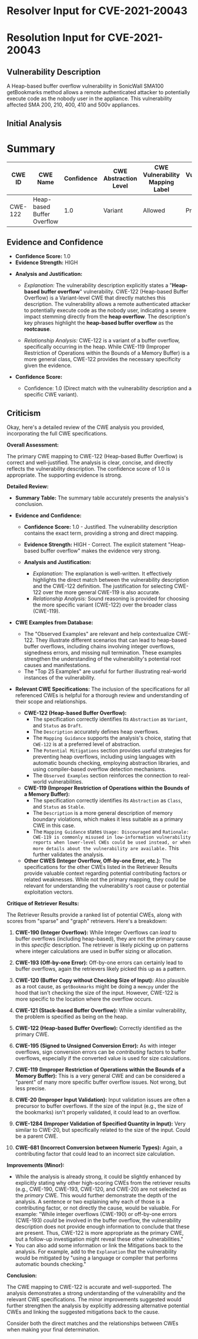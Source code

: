 # Resolver Input for CVE-2021-20043

# Resolution Input for CVE-2021-20043

## Vulnerability Description
A Heap-based buffer overflow vulnerability in SonicWall SMA100 getBookmarks method allows a remote authenticated attacker to potentially execute code as the nobody user in the appliance. This vulnerability affected SMA 200, 210, 400, 410 and 500v appliances.

## Initial Analysis
# Summary
| CWE ID | CWE Name | Confidence | CWE Abstraction Level | CWE Vulnerability Mapping Label | CWE-Vulnerability Mapping Notes |
|---|---|---|---|---|---|
| CWE-122 | Heap-based Buffer Overflow | 1.0 | Variant | Allowed | Primary CWE |

## Evidence and Confidence

*   **Confidence Score:** 1.0
*   **Evidence Strength:** HIGH

- **Analysis and Justification:**  
  - *Explanation:* The vulnerability description explicitly states a "**Heap-based buffer overflow**" vulnerability. CWE-122 (Heap-based Buffer Overflow) is a Variant-level CWE that directly matches this description. The vulnerability allows a remote authenticated attacker to potentially execute code as the nobody user, indicating a severe impact stemming directly from the **heap overflow**. The description's key phrases highlight the **heap-based buffer overflow** as the **rootcause**.
  
  - *Relationship Analysis:* CWE-122 is a variant of a buffer overflow, specifically occurring in the heap. While CWE-119 (Improper Restriction of Operations within the Bounds of a Memory Buffer) is a more general class, CWE-122 provides the necessary specificity given the evidence.

- **Confidence Score:**  
  - Confidence: 1.0 (Direct match with the vulnerability description and a specific CWE variant).

## Criticism
Okay, here's a detailed review of the CWE analysis you provided, incorporating the full CWE specifications.

**Overall Assessment:**

The primary CWE mapping to CWE-122 (Heap-based Buffer Overflow) is correct and well-justified. The analysis is clear, concise, and directly reflects the vulnerability description. The confidence score of 1.0 is appropriate. The supporting evidence is strong.

**Detailed Review:**

*   **Summary Table:** The summary table accurately presents the analysis's conclusion.

*   **Evidence and Confidence:**

    *   **Confidence Score:** 1.0 - Justified. The vulnerability description contains the exact term, providing a strong and direct mapping.
    *   **Evidence Strength:** HIGH - Correct. The explicit statement "Heap-based buffer overflow" makes the evidence very strong.
    *   **Analysis and Justification:**

        *   *Explanation:* The explanation is well-written. It effectively highlights the direct match between the vulnerability description and the CWE-122 definition. The justification for selecting CWE-122 over the more general CWE-119 is also accurate.
        *   *Relationship Analysis:* Sound reasoning is provided for choosing the more specific variant (CWE-122) over the broader class (CWE-119).

*   **CWE Examples from Database:**

    *   The "Observed Examples" are relevant and help contextualize CWE-122. They illustrate different scenarios that can lead to heap-based buffer overflows, including chains involving integer overflows, signedness errors, and missing null termination. These examples strengthen the understanding of the vulnerability's potential root causes and manifestations.
    *   The "Top 25 Examples" are useful for further illustrating real-world instances of the vulnerability.

*   **Relevant CWE Specifications:** The inclusion of the specifications for all referenced CWEs is helpful for a thorough review and understanding of their scope and relationships.

    *   **CWE-122 (Heap-based Buffer Overflow):**
        *   The specification correctly identifies its `Abstraction` as `Variant`, and `Status` as `Draft`.
        *   The `Description` accurately defines heap overflows.
        *   The `Mapping Guidance` supports the analysis's choice, stating that `CWE-122` is at a preferred level of abstraction.
        *   The `Potential Mitigations` section provides useful strategies for preventing heap overflows, including using languages with automatic bounds checking, employing abstraction libraries, and using compiler-based overflow detection mechanisms.
        *   The `Observed Examples` section reinforces the connection to real-world vulnerabilities.
    *   **CWE-119 (Improper Restriction of Operations within the Bounds of a Memory Buffer):**
        *   The specification correctly identifies its `Abstraction` as `Class`, and `Status` as `Stable`.
        *   The `Description` is a more general description of memory boundary violations, which makes it less suitable as a primary CWE in this case.
        *    The `Mapping Guidance` states `Usage: Discouraged` and  `Rationale: CWE-119 is commonly misused in low-information vulnerability reports when lower-level CWEs could be used instead, or when more details about the vulnerability are available.` This further validates the analysis.
    *   **Other CWES (Integer Overflow, Off-by-one Error, etc.):** The specifications for the other CWEs listed in the Retriever Results provide valuable context regarding potential contributing factors or related weaknesses. While not the primary mapping, they could be relevant for understanding the vulnerability's root cause or potential exploitation vectors.

**Critique of Retriever Results:**

The Retriever Results provide a ranked list of potential CWEs, along with scores from "sparse" and "graph" retrievers. Here's a breakdown:

1.  **CWE-190 (Integer Overflow):** While Integer Overflows can *lead* to buffer overflows (including heap-based), they are not the primary cause in this *specific* description. The retriever is likely picking up on patterns where integer calculations are used in buffer sizing or allocation.

2.  **CWE-193 (Off-by-one Error):** Off-by-one errors can certainly lead to buffer overflows, again the retrievers likely picked this up as a pattern.

3.  **CWE-120 (Buffer Copy without Checking Size of Input):** Also plausible as a root cause, as `getBookmarks` might be doing a `memcpy` under the hood that isn't checking the size of the input. However, CWE-122 is more specific to the location where the overflow occurs.

4.  **CWE-121 (Stack-based Buffer Overflow):** While a similar vulnerability, the problem is specified as being on the heap.

5.  **CWE-122 (Heap-based Buffer Overflow):** Correctly identified as the primary CWE.

6.  **CWE-195 (Signed to Unsigned Conversion Error):** As with integer overflows, sign conversion errors can be *contributing* factors to buffer overflows, especially if the converted value is used for size calculations.

7.  **CWE-119 (Improper Restriction of Operations within the Bounds of a Memory Buffer):** This is a very general CWE and can be considered a "parent" of many more specific buffer overflow issues. Not wrong, but less precise.

8.  **CWE-20 (Improper Input Validation):** Input validation issues are often a precursor to buffer overflows. If the size of the input (e.g., the size of the bookmarks) isn't properly validated, it could lead to an overflow.

9.  **CWE-1284 (Improper Validation of Specified Quantity in Input):** Very similar to CWE-20, but specifically related to the size of the input. Could be a parent CWE.

10. **CWE-681 (Incorrect Conversion between Numeric Types):** Again, a contributing factor that could lead to an incorrect size calculation.

**Improvements (Minor):**

*   While the analysis is already strong, it could be slightly enhanced by explicitly stating why other high-scoring CWEs from the retriever results (e.g., CWE-190, CWE-193, CWE-120, and CWE-20) are not selected as the *primary* CWE. This would further demonstrate the depth of the analysis. A sentence or two explaining why each of those is a contributing factor, or not directly the cause, would be valuable. For example: "While integer overflows (CWE-190) or off-by-one errors (CWE-193) *could* be involved in the buffer overflow, the vulnerability description does not provide enough information to conclude that these are present. Thus, CWE-122 is more appropriate as the primary CWE, but a follow-up investigation might reveal these other vulnerabilities."
* You can also add some information or link the Mitigations back to the analysis. For example, add to the `Explanation` that the vulnerability would be mitigated by "using a language or compiler that performs automatic bounds checking."

**Conclusion:**

The CWE mapping to CWE-122 is accurate and well-supported. The analysis demonstrates a strong understanding of the vulnerability and the relevant CWE specifications. The minor improvements suggested would further strengthen the analysis by explicitly addressing alternative potential CWEs and linking the suggested mitigations back to the cause.

Consider both the direct matches and the relationships between CWEs
when making your final determination.
        